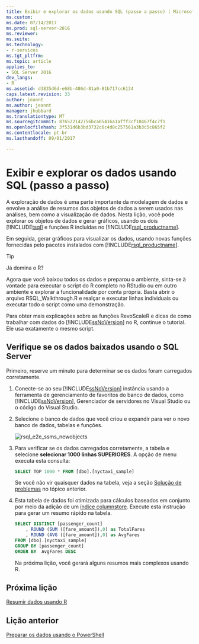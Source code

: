 ```yaml
---
title: Exibir e explorar os dados usando SQL (passo a passo) | Microsoft Docs
ms.custom: 
ms.date: 07/14/2017
ms.prod: sql-server-2016
ms.reviewer: 
ms.suite: 
ms.technology:
- r-services
ms.tgt_pltfrm: 
ms.topic: article
applies_to:
- SQL Server 2016
dev_langs:
- R
ms.assetid: d3835d6d-e68b-486d-81a0-81b717cc6134
caps.latest.revision: 33
author: jeannt
ms.author: jeannt
manager: jhubbard
ms.translationtype: MT
ms.sourcegitcommit: 876522142756bca05416a1afff3cf10467f4c7f1
ms.openlocfilehash: 3f531d6b3bd3732c6c4d8c257561a3b3c5c865f2
ms.contentlocale: pt-br
ms.lasthandoff: 09/01/2017

---
```

# <a name="view-and-explore-the-data-using-sql-walkthrough"></a>Exibir e explorar os dados usando SQL (passo a passo)

A exploração de dados é uma parte importante da modelagem de dados e envolve a análise de resumos dos objetos de dados a serem usados nas análises, bem como a visualização de dados. Nesta lição, você pode explorar os objetos de dados e gerar gráficos, usando os dois [!INCLUDE[tsql](../../includes/tsql-md.md)] e funções R incluídas no [!INCLUDE[rsql_productname](../../includes/rsql-productname-md.md)].

Em seguida, gerar gráficos para visualizar os dados, usando novas funções fornecidas pelo pacotes instalados com [!INCLUDE[rsql_productname](../../includes/rsql-productname-md.md)].

> [!TIP]
> Já domina o R?
>   
> Agora que você baixou todos os dados e preparou o ambiente, sinta-se à vontade para executar o script do R completo no RStudio ou em outro ambiente e explorar a funcionalidade por conta própria. Basta abrir o arquivo RSQL_Walkthrough.R e realçar e executar linhas individuais ou executar todo o script como uma demonstração.
>   
> Para obter mais explicações sobre as funções RevoScaleR e dicas de como trabalhar com dados do [!INCLUDE[ssNoVersion](../../includes/ssnoversion-md.md)] no R, continue o tutorial. Ele usa exatamente o mesmo script.

## <a name="verify-downloaded-data-using-sql-server"></a>Verifique se os dados baixados usando o SQL Server

Primeiro, reserve um minuto para determinar se os dados foram carregados corretamente.

1. Conecte-se ao seu [!INCLUDE[ssNoVersion](../../includes/ssnoversion-md.md)] instância usando a ferramenta de gerenciamento de favoritos do banco de dados, como [!INCLUDE[ssNoVersion](../../includes/ssnoversion-md.md)], Gerenciador de servidores no Visual Studio ou o código do Visual Studio.

2. Selecione o banco de dados que você criou e expandir para ver o novo banco de dados, tabelas e funções.
  
    ![rsql_e2e_ssms_newobjects](media/rsql-e2e-ssms-newobjects.PNG)
  
3.  Para verificar se os dados carregados corretamente, a tabela e selecione **selecionar 1000 linhas SUPERIORES**. A opção de menu executa esta consulta:

    ```SQL
    SELECT TOP 1000 * FROM [dbo].[nyctaxi_sample]
    ```
    Se você não vir quaisquer dados na tabela, veja a seção [Solução de problemas](/walkthrough-prepare-the-data.md) no tópico anterior.

4. Esta tabela de dados foi otimizada para cálculos baseados em conjunto por meio da adição de um [índice columnstore](../../relational-databases/indexes/columnstore-indexes-overview.md). Execute esta instrução para gerar um resumo rápido na tabela.

    ```SQL
    SELECT DISTINCT [passenger_count]
        , ROUND (SUM ([fare_amount]),0) as TotalFares
        , ROUND (AVG ([fare_amount]),0) as AvgFares
    FROM [dbo].[nyctaxi_sample]
    GROUP BY [passenger_count]
    ORDER BY  AvgFares DESC
    ````
    Na próxima lição, você gerará alguns resumos mais complexos usando R.

## <a name="next-lesson"></a>Próxima lição

[Resumir dados usando R](/walkthrough-view-and-summarize-data-using-r.md)

## <a name="previous-lesson"></a>Lição anterior

[Preparar os dados usando o PowerShell](/walkthrough-prepare-the-data.md)

